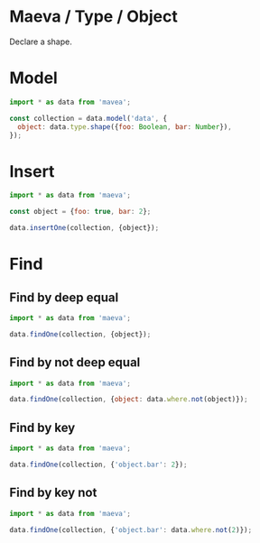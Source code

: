 Maeva / Type / Object
===

Declare a shape.

# Model

```js
import * as data from 'mavea';

const collection = data.model('data', {
  object: data.type.shape({foo: Boolean, bar: Number}),
});
```

# Insert

```javascript
import * as data from 'maeva';

const object = {foo: true, bar: 2};

data.insertOne(collection, {object});
```

# Find

## Find by deep equal

```javascript
import * as data from 'maeva';

data.findOne(collection, {object});
```

## Find by not deep equal

```javascript
import * as data from 'maeva';

data.findOne(collection, {object: data.where.not(object)});
```

## Find by key

```javascript
import * as data from 'maeva';

data.findOne(collection, {'object.bar': 2});
```

## Find by key not

```javascript
import * as data from 'maeva';

data.findOne(collection, {'object.bar': data.where.not(2)});
```
